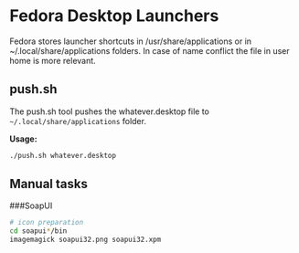 Fedora Desktop Launchers
========================

Fedora stores launcher shortcuts in /usr/share/applications or in ~/.local/share/applications folders. In case of name conflict the file in user home is more relevant.

push.sh
-------
The push.sh tool pushes the whatever.desktop file to ```~/.local/share/applications``` folder.

**Usage:**
```bash
./push.sh whatever.desktop
```

Manual tasks
------------
###SoapUI
```bash
# icon preparation
cd soapui*/bin
imagemagick soapui32.png soapui32.xpm
```